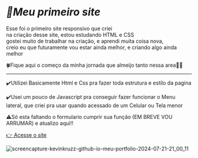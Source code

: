 <h1><i>🎉Meu primeiro site</i></h1>
<p>Esse foi o primeiro site responsivo que criei<br>
na criação desse site, estou estudando HTML e CSS<br>
gostei muito de trabalhar na criação, e aprendi muita coisa nova,<br>
creio eu que futuramente vou estar ainda melhor, e criando algo ainda melhor</p>
<p>🍀Fique aqui o começo da minha jornada que almeijo tanto nessa area🙏🙏</p>

---
<p>✔️Utilizei Basicamente Html e Css pra fazer toda estrutura e estilo da pagina</p>
<p>✔️Usei um pouco de Javascript pra conseguir fazer funcionar o Menu lateral, que criei pra usar quando acessado de um Celular ou Tela menor</p>
<p>⚠️Só esta faltando o formulario cumprir sua função (EM BREVE VOU ARRUMAR) e atualizo aqui!!</p>

<a href="https://kevinkruzz.github.io/meu-portfolio/" target="_blank">👉 Acesse o site</a>

![screencapture-kevinkruzz-github-io-meu-portfolio-2024-07-21-21_00_11](https://github.com/user-attachments/assets/7e563d7f-5367-4078-85c1-7f0d3ee5c1f4)
